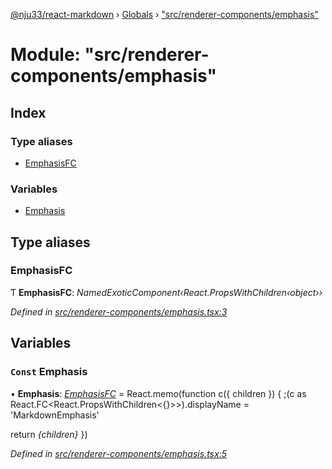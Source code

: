 [@nju33/react-markdown](../README.md) › [Globals](../globals.md) › ["src/renderer-components/emphasis"](_src_renderer_components_emphasis_.md)

# Module: "src/renderer-components/emphasis"

## Index

### Type aliases

* [EmphasisFC](_src_renderer_components_emphasis_.md#emphasisfc)

### Variables

* [Emphasis](_src_renderer_components_emphasis_.md#const-emphasis)

## Type aliases

###  EmphasisFC

Ƭ **EmphasisFC**: *NamedExoticComponent‹React.PropsWithChildren‹object››*

*Defined in [src/renderer-components/emphasis.tsx:3](https://github.com/nju33/react-markdown/blob/b4ce032/src/renderer-components/emphasis.tsx#L3)*

## Variables

### `Const` Emphasis

• **Emphasis**: *[EmphasisFC](_src_renderer_components_emphasis_.md#emphasisfc)* = React.memo(function c({ children }) {
  ;(c as React.FC<React.PropsWithChildren<{}>>).displayName = 'MarkdownEmphasis'

  return <em className="md__emphasis">{children}</em>
})

*Defined in [src/renderer-components/emphasis.tsx:5](https://github.com/nju33/react-markdown/blob/b4ce032/src/renderer-components/emphasis.tsx#L5)*
